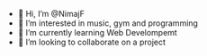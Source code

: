 - 👋 Hi, I’m @NimajF
- 👀 I’m interested in music, gym and programming
- 🌱 I’m currently learning Web Develompemt
- 💞️ I’m looking to collaborate on a project
<!-- - 📫 How to reach me ...
 -->
<!---
NimajF/NimajF is a ✨ special ✨ repository because its `README.md` (this file) appears on your GitHub profile.
You can click the Preview link to take a look at your changes.
--->
